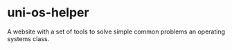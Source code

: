 # uni-os-helper
A website with a set of tools to solve simple common problems an operating systems class.
